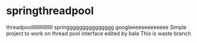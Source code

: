 springthreadpool
================
threadpoolllllllllllllllll
springgggggggggggggg
googleeeeeeeeeeeee
Simple project to work on thread pool interface
edited by bala
This is waste branch
